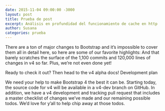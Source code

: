 ```yaml
---
date: 2015-11-04 09:00:00 -3000
layout: post
title: Prueba de post
excerpt: Análisis en profundidad del funcionamiento de cache en http
author: Susana 
categories: prueba
---
```


There are a ton of major changes to Bootstrap and it’s impossible to cover them all in detail here, so here are some of our favorite highlights:
And that barely scratches the surface of the 1,100 commits and 120,000 lines of changes in v4 so far. Plus, we’re not even done yet!
<!-- more -->

Ready to check it out? Then head to the v4 alpha docs!
Development plan

We need your help to make Bootstrap 4 the best it can be. Starting today, the source code for v4 will be available in a v4-dev branch on GitHub. In addition, we have a v4 development and tracking pull request that includes a master checklist of changes we’ve made and our remaining possible todos. We’d love for y’all to help chip away at those todos.